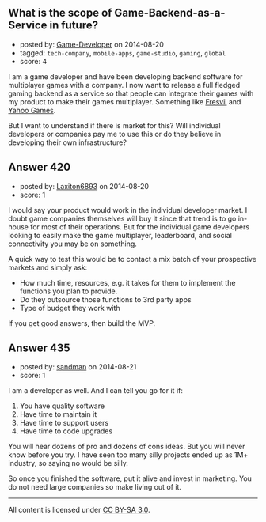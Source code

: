 ## What is the scope of Game-Backend-as-a-Service in future?

- posted by: [Game-Developer](https://stackexchange.com/users/4914695/game-developer) on 2014-08-20
- tagged: `tech-company`, `mobile-apps`, `game-studio`, `gaming`, `global`
- score: 4

I am a game developer and have been developing backend software for multiplayer games with a company. I now want to release a full fledged gaming backend as a service so that people can integrate their games with my product to make their games multiplayer. Something like [Fresvii][1] and [Yahoo Games][2].

But I want to understand if there is market for this? Will individual developers or companies pay me to use this or do they believe in developing their own infrastructure?


  [1]: https://fresvii.com/
  [2]: https://gamesnet.yahoo.com/documentation/services/multiplayer/


## Answer 420

- posted by: [Laxiton6893](https://stackexchange.com/users/2181902/laxiton6893) on 2014-08-20
- score: 1

I would say your product would work in the individual developer market. I doubt game companies themselves will buy it since that trend is to go in-house for most of their operations. But for the individual game developers looking to easily make the game multiplayer, leaderboard, and social connectivity you may be on something. 

A quick way to test this would be to contact a mix batch of your prospective markets and simply ask:

 - How much time, resources, e.g. it takes for them to implement the functions you plan to provide.
 - Do they outsource those functions to 3rd party apps
 - Type of budget they work with

If you get good answers, then build the MVP. 






## Answer 435

- posted by: [sandman](https://stackexchange.com/users/194597/sandman) on 2014-08-21
- score: 1

I am a developer as well. And I can tell you go for it if:

1. You have quality software
2. Have time to maintain it
3. Have time to support users
4. Have time to code upgrades

You will hear dozens of pro and dozens of cons ideas. But you will never know before you try. I have seen too many silly projects ended up as 1M+ industry, so saying no would be silly. 

So once you finished the software, put it alive and invest in marketing. You do not need large companies so make living out of it. 



---

All content is licensed under [CC BY-SA 3.0](https://creativecommons.org/licenses/by-sa/3.0/).
